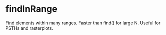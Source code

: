# findInRange
Find elements within many ranges. Faster than find() for large N. Useful for PSTHs and rasterplots.
